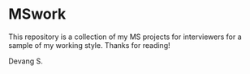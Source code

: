 # MSwork

This repository is a collection of my MS projects for interviewers for a sample of my working style. Thanks for reading! 

Devang S. 
